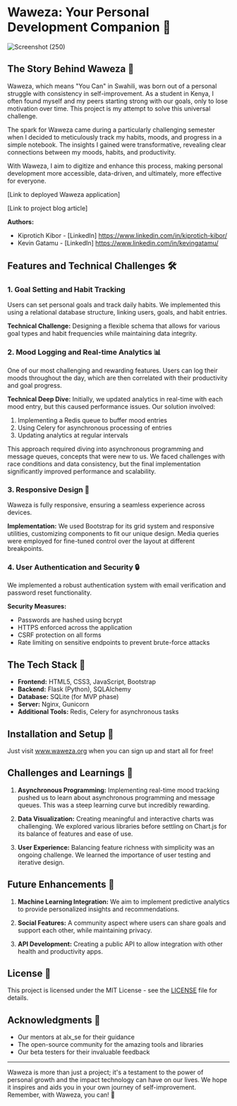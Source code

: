# Waweza: Your Personal Development Companion 🌱


![Screenshot (250)](https://github.com/user-attachments/assets/e3fdc2e7-31b3-4780-a1a0-38e24d3e8e4d)


## The Story Behind Waweza 📖

Waweza, which means "You Can" in Swahili, was born out of a personal struggle with consistency in self-improvement. As a student in Kenya, I often found myself and my peers starting strong with our goals, only to lose motivation over time. This project is my attempt to solve this universal challenge.

The spark for Waweza came during a particularly challenging semester when I decided to meticulously track my habits, moods, and progress in a simple notebook. The insights I gained were transformative, revealing clear connections between my moods, habits, and productivity.

With Waweza, I aim to digitize and enhance this process, making personal development more accessible, data-driven, and ultimately, more effective for everyone.

[Link to deployed Waweza application]

[Link to project blog article]

**Authors:**
- Kiprotich Kibor - [LinkedIn] https://www.linkedin.com/in/kiprotich-kibor/
- Kevin Gatamu - [LinkedIn] https://www.linkedin.com/in/kevingatamu/

## Features and Technical Challenges 🛠️

### 1. Goal Setting and Habit Tracking
Users can set personal goals and track daily habits. We implemented this using a relational database structure, linking users, goals, and habit entries.

**Technical Challenge:** Designing a flexible schema that allows for various goal types and habit frequencies while maintaining data integrity.

### 2. Mood Logging and Real-time Analytics 📊
One of our most challenging and rewarding features. Users can log their moods throughout the day, which are then correlated with their productivity and goal progress.

**Technical Deep Dive:** Initially, we updated analytics in real-time with each mood entry, but this caused performance issues. Our solution involved:
1. Implementing a Redis queue to buffer mood entries
2. Using Celery for asynchronous processing of entries
3. Updating analytics at regular intervals

This approach required diving into asynchronous programming and message queues, concepts that were new to us. We faced challenges with race conditions and data consistency, but the final implementation significantly improved performance and scalability.

### 3. Responsive Design 📱
Waweza is fully responsive, ensuring a seamless experience across devices.

**Implementation:** We used Bootstrap for its grid system and responsive utilities, customizing components to fit our unique design. Media queries were employed for fine-tuned control over the layout at different breakpoints.

### 4. User Authentication and Security 🔒
We implemented a robust authentication system with email verification and password reset functionality.

**Security Measures:**
- Passwords are hashed using bcrypt
- HTTPS enforced across the application
- CSRF protection on all forms
- Rate limiting on sensitive endpoints to prevent brute-force attacks

## The Tech Stack 🥞

- **Frontend:** HTML5, CSS3, JavaScript, Bootstrap
- **Backend:** Flask (Python), SQLAlchemy
- **Database:** SQLite (for MVP phase)
- **Server:** Nginx, Gunicorn
- **Additional Tools:** Redis, Celery for asynchronous tasks

## Installation and Setup 🚀

Just visit www.waweza.org when you can sign up and start all for free!

## Challenges and Learnings 🧠

1. **Asynchronous Programming:** Implementing real-time mood tracking pushed us to learn about asynchronous programming and message queues. This was a steep learning curve but incredibly rewarding.

2. **Data Visualization:** Creating meaningful and interactive charts was challenging. We explored various libraries before settling on Chart.js for its balance of features and ease of use.

3. **User Experience:** Balancing feature richness with simplicity was an ongoing challenge. We learned the importance of user testing and iterative design.

## Future Enhancements 🚀

1. **Machine Learning Integration:** We aim to implement predictive analytics to provide personalized insights and recommendations.

2. **Social Features:** A community aspect where users can share goals and support each other, while maintaining privacy.

3. **API Development:** Creating a public API to allow integration with other health and productivity apps.


## License 📄

This project is licensed under the MIT License - see the [LICENSE](LICENSE) file for details.

## Acknowledgments 👏

- Our mentors at alx_se for their guidance
- The open-source community for the amazing tools and libraries
- Our beta testers for their invaluable feedback

---

Waweza is more than just a project; it's a testament to the power of personal growth and the impact technology can have on our lives. We hope it inspires and aids you in your own journey of self-improvement. Remember, with Waweza, you can! 💪
